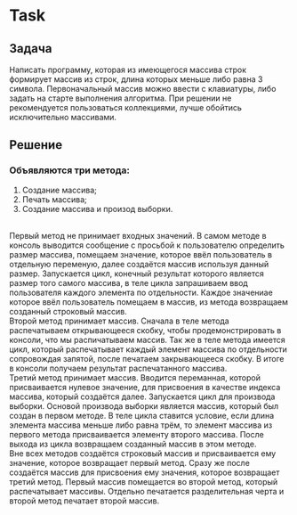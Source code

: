 # Task
## Задача
Написать программу, которая из имеющегося массива строк формирует массив из строк, длина которых меньше либо равна 3 символа. Первоначальный массив можно ввести с клавиатуры, либо задать на старте выполнения алгоритма. При решении не рекомендуется пользоваться коллекциями, лучше обойтись исключительно массивами.
## Решение
### Объявляются три метода: </br>
1. Создание массива;
2. Печать массива;
3. Создание массива и произод выборки. 

</br>
Первый метод не принимает входных значений. В самом методе в консоль выводится сообщение с просьбой к пользователю определить размер массива, помещаем значение, которое ввёл пользователь в отдельную переменую, далее создаётся массив используя данный размер. Запускается цикл, конечный результат которого является размер того самого массива, в теле цикла запрашиваем ввод пользователя каждого элемента по отдельности. Каждое значениае которое ввёл пользователь помещаем в массив, из метода возвращаем созданный строковый массив.

</br>
Второй метод принимает массив. Сначала в теле метода распечатываем открывающееся скобку, чтобы продемонстрировать в консоли, что мы распичатываем массив. Так же в теле метода имеется цикл, который распечатывает каждый элемент массива по отдельности сопровождая запятой, после печатаем закрывающееся скобку. В итоге в консоли получаем результат распечатанного массива.

</br>
Третий метод принимает массив. Вводится переманная, которой присваивается нулевое значение, для присвоения в качестве индекса массива, который создаётся далее. Запускается цикл для производа выборки. Основой производа выборки является массив, который был создан в первом методе. В теле цикла ставится условие, если длина элемента массива меньше либо равна трём, то элемент массива из первого метода присваивается элементу второго массива. После выхода из цикла возвращаем созданный массив в этом методе.

</br>
Вне всех методов создаётся строковый массив и присваивается ему значение, которое возвращает первый метод. Сразу же после создаётся массив для присвоения ему значения, которое возвращает третий метод. Первый массив помещается во второй метод, который распечатывает массивы. Отдельно печатается разделительная черта и второй метод печатает второй массив.